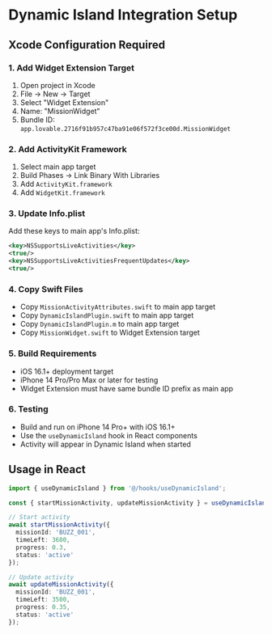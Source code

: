 
# Dynamic Island Integration Setup

## Xcode Configuration Required

### 1. Add Widget Extension Target
1. Open project in Xcode
2. File → New → Target
3. Select "Widget Extension"
4. Name: "MissionWidget"
5. Bundle ID: `app.lovable.2716f91b957c47ba91e06f572f3ce00d.MissionWidget`

### 2. Add ActivityKit Framework
1. Select main app target
2. Build Phases → Link Binary With Libraries
3. Add `ActivityKit.framework`
4. Add `WidgetKit.framework`

### 3. Update Info.plist
Add these keys to main app's Info.plist:
```xml
<key>NSSupportsLiveActivities</key>
<true/>
<key>NSSupportsLiveActivitiesFrequentUpdates</key>
<true/>
```

### 4. Copy Swift Files
- Copy `MissionActivityAttributes.swift` to main app target
- Copy `DynamicIslandPlugin.swift` to main app target
- Copy `DynamicIslandPlugin.m` to main app target
- Copy `MissionWidget.swift` to Widget Extension target

### 5. Build Requirements
- iOS 16.1+ deployment target
- iPhone 14 Pro/Pro Max or later for testing
- Widget Extension must have same bundle ID prefix as main app

### 6. Testing
- Build and run on iPhone 14 Pro+ with iOS 16.1+
- Use the `useDynamicIsland` hook in React components
- Activity will appear in Dynamic Island when started

## Usage in React
```typescript
import { useDynamicIsland } from '@/hooks/useDynamicIsland';

const { startMissionActivity, updateMissionActivity } = useDynamicIsland();

// Start activity
await startMissionActivity({
  missionId: 'BUZZ_001',
  timeLeft: 3600,
  progress: 0.3,
  status: 'active'
});

// Update activity
await updateMissionActivity({
  missionId: 'BUZZ_001',
  timeLeft: 3500,
  progress: 0.35,
  status: 'active'
});
```
